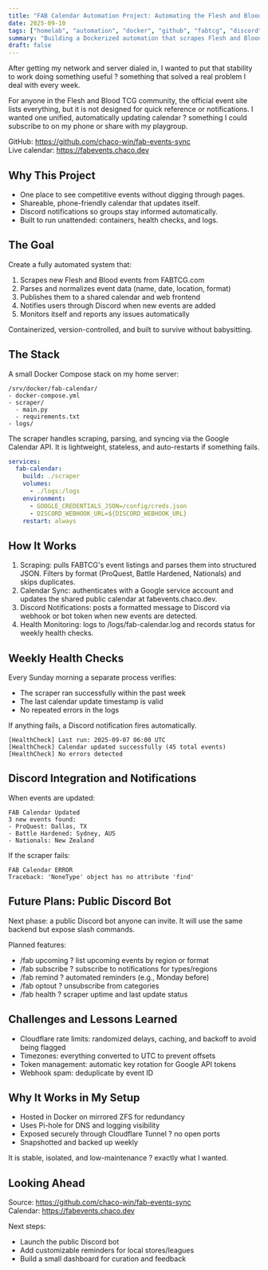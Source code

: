 ```yaml
---
title: "FAB Calendar Automation Project: Automating the Flesh and Blood Event Feed"
date: 2025-09-10
tags: ["homelab", "automation", "docker", "github", "fabtcg", "discord"]
summary: "Building a Dockerized automation that scrapes Flesh and Blood events, syncs them to a public calendar, and powers a Discord bot with real-time updates and customizable reminders."
draft: false
---
```


After getting my network and server dialed in, I wanted to put that stability to work doing something useful ? something that solved a real problem I deal with every week.

For anyone in the Flesh and Blood TCG community, the official event site lists everything, but it is not designed for quick reference or notifications. I wanted one unified, automatically updating calendar ? something I could subscribe to on my phone or share with my playgroup.

GitHub: https://github.com/chaco-win/fab-events-sync  
Live calendar: https://fabevents.chaco.dev

## Why This Project

- One place to see competitive events without digging through pages.
- Shareable, phone-friendly calendar that updates itself.
- Discord notifications so groups stay informed automatically.
- Built to run unattended: containers, health checks, and logs.

## The Goal

Create a fully automated system that:
1. Scrapes new Flesh and Blood events from FABTCG.com
2. Parses and normalizes event data (name, date, location, format)
3. Publishes them to a shared calendar and web frontend
4. Notifies users through Discord when new events are added
5. Monitors itself and reports any issues automatically

Containerized, version-controlled, and built to survive without babysitting.

## The Stack

A small Docker Compose stack on my home server:

```
/srv/docker/fab-calendar/
- docker-compose.yml
- scraper/
  - main.py
  - requirements.txt
- logs/
```

The scraper handles scraping, parsing, and syncing via the Google Calendar API. It is lightweight, stateless, and auto-restarts if something fails.

```yaml
services:
  fab-calendar:
    build: ./scraper
    volumes:
      - ./logs:/logs
    environment:
      - GOOGLE_CREDENTIALS_JSON=/config/creds.json
      - DISCORD_WEBHOOK_URL=${DISCORD_WEBHOOK_URL}
    restart: always
```

## How It Works

1. Scraping: pulls FABTCG's event listings and parses them into structured JSON. Filters by format (ProQuest, Battle Hardened, Nationals) and skips duplicates.
2. Calendar Sync: authenticates with a Google service account and updates the shared public calendar at fabevents.chaco.dev.
3. Discord Notifications: posts a formatted message to Discord via webhook or bot token when new events are detected.
4. Health Monitoring: logs to /logs/fab-calendar.log and records status for weekly health checks.

## Weekly Health Checks

Every Sunday morning a separate process verifies:
- The scraper ran successfully within the past week
- The last calendar update timestamp is valid
- No repeated errors in the logs

If anything fails, a Discord notification fires automatically.

```
[HealthCheck] Last run: 2025-09-07 06:00 UTC
[HealthCheck] Calendar updated successfully (45 total events)
[HealthCheck] No errors detected
```

## Discord Integration and Notifications

When events are updated:
```
FAB Calendar Updated
3 new events found:
- ProQuest: Dallas, TX
- Battle Hardened: Sydney, AUS
- Nationals: New Zealand
```

If the scraper fails:
```
FAB Calendar ERROR
Traceback: 'NoneType' object has no attribute 'find'
```

## Future Plans: Public Discord Bot

Next phase: a public Discord bot anyone can invite. It will use the same backend but expose slash commands.

Planned features:
- /fab upcoming ? list upcoming events by region or format
- /fab subscribe ? subscribe to notifications for types/regions
- /fab remind ? automated reminders (e.g., Monday before)
- /fab optout ? unsubscribe from categories
- /fab health ? scraper uptime and last update status

## Challenges and Lessons Learned

- Cloudflare rate limits: randomized delays, caching, and backoff to avoid being flagged
- Timezones: everything converted to UTC to prevent offsets
- Token management: automatic key rotation for Google API tokens
- Webhook spam: deduplicate by event ID

## Why It Works in My Setup

- Hosted in Docker on mirrored ZFS for redundancy
- Uses Pi-hole for DNS and logging visibility
- Exposed securely through Cloudflare Tunnel ? no open ports
- Snapshotted and backed up weekly

It is stable, isolated, and low-maintenance ? exactly what I wanted.

## Looking Ahead

Source: https://github.com/chaco-win/fab-events-sync  
Calendar: https://fabevents.chaco.dev

Next steps:
- Launch the public Discord bot
- Add customizable reminders for local stores/leagues
- Build a small dashboard for curation and feedback
